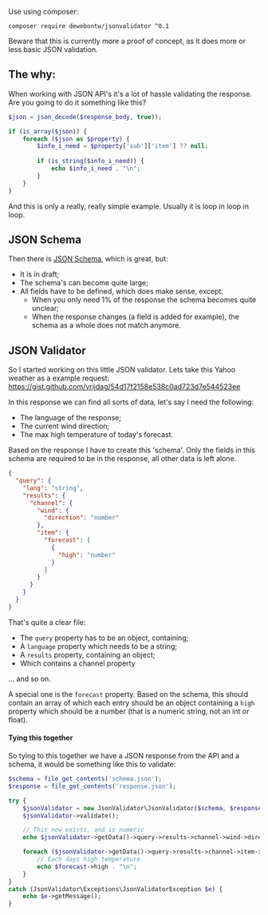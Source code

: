 Use using composer:

```
composer require dewebontw/jsonvalidator ^0.1
```

Beware that this is currently more a proof of concept, as it does more or less basic JSON validation.

## The why:

When working with JSON API's it's a lot of hassle validating the response. Are you going to do it something like this?

```php
$json = json_decode($response_body, true));

if (is_array($json)) {
	foreach ($json as $property) {
		$info_i_need = $property['sub']['item'] ?? null;
		
		if (is_string($info_i_need)) {
			echo $info_i_need . "\n";
		}
	}
}
```

And this is only a really, really simple example. Usually it is loop in loop in loop.

## JSON Schema

Then there is [JSON Schema](https://json-schema.org/), which is great, but:

* It is in draft;
* The schema's can become quite large;
* All fields have to be defined, which does make sense, except:
  * When you only need 1% of the response the schema becomes quite unclear;
  * When the response changes (a field is added for example), the schema as a whole does not match anymore.

## JSON Validator

So I started working on this little JSON validator. Lets take this Yahoo weather as a example request: https://gist.github.com/vrijdag/54d17f2158e538c0ad723d7e544523ee

In this response we can find all sorts of data, let's say I need the following:

* The language of the response;
* The current wind direction;
* The max high temperature of today's forecast.

Based on the response I have to create this 'schema'. Only the fields in this schema are required to be in the response, all other data is left alone.

```json
{
  "query": {
    "lang": "string",
    "results": {
      "channel": {
        "wind": {
          "direction": "number"
        },
        "item": {
          "forecast": [
            {
              "high": "number"
            }
          ]
        }
      }
    }
  }
}
```

That's quite a clear file:

* The ``query`` property has to be an object, containing;
* A ``language`` property which needs to be a string;
* A ``results`` property, containing an object;
* Which contains a channel property

... and so on.

A special one is the ``forecast`` property. Based on the schema, this should contain an array of which each entry should be an object containing a ``high`` property which should be a number (that is a numeric string, not an int or float).

#### Tying this together

So tying to this together we have a JSON response from the API and a schema, it would be something like this to validate:

```php
$schema = file_get_contents('schema.json');
$response = file_get_contents('response.json');

try {
    $jsonValidator = new JsonValidator\JsonValidator($schema, $response);
    $jsonValidator->validate();

    // This now exists, and is numeric
    echo $jsonValidator->getData()->query->results->channel->wind->direction . "\n";

    foreach ($jsonValidator->getData()->query->results->channel->item->forecast as $forecast) {
        // Each days high temperature
        echo $forecast->high . "\n";
    }
}
catch (JsonValidator\Exceptions\JsonValidatorException $e) {
    echo $e->getMessage();
}
```